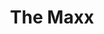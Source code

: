 ---
title: The Maxx
issue: 1A
issue_nr: 1
full_title: ""
subtitle: ""
story_arc: ""
crossover: ""
variant: ""
publisher: Image Comics
creators: 
  - John Rozum
  - Mindy Newell
  - Bob Washington
release_date: Mar 1993
release_year: 1993
genre:
  - Super-Heroes
format: Comic
pages: 32
signed_by: ""
price: 1.95
---